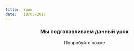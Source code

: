 ```yaml
---
title:  Урок
date:   18/05/2017
---
```


### <center>Мы подготавливаем данный урок</center>
<center>Попробуйте позже</center>